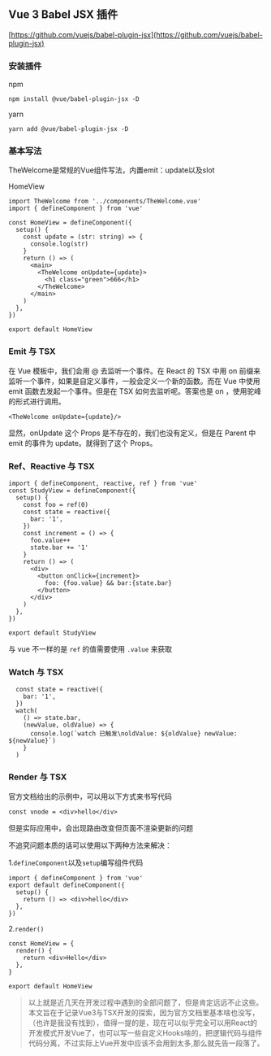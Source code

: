
## Vue 3 Babel JSX 插件

[https://github.com/vuejs/babel-plugin-jsx](https://github.com/vuejs/babel-plugin-jsx)

### 安装插件

npm

```shell
npm install @vue/babel-plugin-jsx -D
```

yarn

```shell
yarn add @vue/babel-plugin-jsx -D
```

### 基本写法

TheWelcome是常规的Vue组件写法，内置emit：update以及slot

HomeView

```tsx
import TheWelcome from '../components/TheWelcome.vue'
import { defineComponent } from 'vue'

const HomeView = defineComponent({
  setup() {
    const update = (str: string) => {
      console.log(str)
    }
    return () => (
      <main>
        <TheWelcome onUpdate={update}>
          <h1 class="green">666</h1>
        </TheWelcome>
      </main>
    )
  },
})

export default HomeView
```

### Emit 与 TSX

在 Vue 模板中，我们会用 @ 去监听一个事件。在 React 的 TSX 中用 on 前缀来监听一个事件，如果是自定义事件，一般会定义一个新的函数。而在 Vue 中使用 emit 函数去发起一个事件。但是在 TSX 如何去监听呢。答案也是 on ，使用驼峰的形式进行调用。

```tsx
<TheWelcome onUpdate={update}/>
```

显然，onUpdate 这个 Props 是不存在的，我们也没有定义，但是在 Parent 中 emit 的事件为 update。就得到了这个 Props。

### Ref、Reactive 与 TSX

```tsx
import { defineComponent, reactive, ref } from 'vue'
const StudyView = defineComponent({
  setup() {
    const foo = ref(0)
    const state = reactive({
      bar: '1',
    })
    const increment = () => {
      foo.value++
      state.bar += '1'
    }
    return () => (
      <div>
        <button onClick={increment}>
          foo: {foo.value} && bar:{state.bar}
        </button>
      </div>
    )
  },
})

export default StudyView
```

与 vue 不一样的是 `ref` 的值需要使用 `.value` 来获取

### Watch 与 TSX

```tsx
  const state = reactive({
    bar: '1',
  })
  watch(
    () => state.bar,
    (newValue, oldValue) => {
      console.log(`watch 已触发\noldValue: ${oldValue} newValue: ${newValue}`)
    }
  )
```

### Render 与 TSX

官方文档给出的示例中，可以用以下方式来书写代码

```tsx
const vnode = <div>hello</div>
```

但是实际应用中，会出现路由改变但页面不渲染更新的问题

不追究问题本质的话可以使用以下两种方法来解决：

1.`defineComponent`以及`setup`编写组件代码

```tsx
import { defineComponent } from 'vue'
export default defineComponent({
  setup() {
    return () => <div>hello</div>
  },
})
```

2.`render()`

```tsx
const HomeView = {
  render() {
    return <div>Hello</div>
  },
}

export default HomeView

```

> 以上就是近几天在开发过程中遇到的全部问题了，但是肯定远远不止这些。
> 本文旨在于记录Vue3与TSX开发的探索，因为官方文档里基本啥也没写，（也许是我没有找到），值得一提的是，现在可以似乎完全可以用React的开发模式开发Vue了，也可以写一些自定义Hooks啥的，把逻辑代码与组件代码分离，不过实际上Vue开发中应该不会用到太多,那么就先告一段落了。
